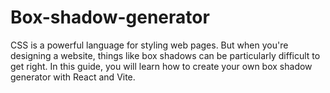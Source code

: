 # Box-shadow-generator
CSS is a powerful language for styling web pages. But when you're designing a website, things like box shadows can be particularly difficult to get right.  In this guide, you will learn how to create your own box shadow generator with React and Vite.
